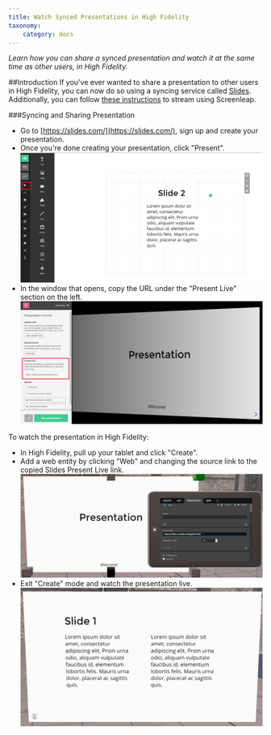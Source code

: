 ```yaml
---
title: Watch Synced Presentations in High Fidelity
taxonomy:
    category: docs
---
```


*Learn how you can share a synced presentation and watch it at the same time as other users, in High Fidelity.*

##Introduction
If you've ever wanted to share a presentation to other users in High Fidelity, you can now do so using a syncing service called [Slides](https://slides.com/).  Additionally, you can follow [these instructions](docs.highfidelity.com/create-and-explore/start-working-in-your-sandbox/streaming/streaming-video) to stream using Screenleap.


###Syncing and Sharing Presentation

- Go to [https://slides.com/](https://slides.com/), sign up and create your presentation. 
- Once you're done creating your presentation, click "Present". ![](ssync1.PNG)
- In the window that opens, copy the URL under the "Present Live" section on the left. ![](ssync2.PNG)

To watch the presentation in High Fidelity:

- In High Fidelity, pull up your tablet and click "Create".
- Add a web entity by clicking "Web" and changing the source link to the copied Slides Present Live link. ![](ssync3.PNG)
- Exit "Create" mode and watch the presentation live. ![](ssync4.PNG)
